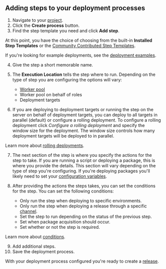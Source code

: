 ## Adding steps to your deployment processes

1. Navigate to your [project](/docs/projects).
2. Click the **Create process** button.
3. Find the step template you need and click **Add step**.

At this point, you have the choice of choosing from the built-in **Installed Step Templates** or the [Community Contributed Step Templates](/docs/projects/community-step-templates).

If you're looking for example deployments, see the [deployment examples](/docs/deployments#getting-started-with-deployments).

4. Give the step a short memorable name.
5. The **Execution Location** tells the step where to run. Depending on the type of step you are configuring the options will vary:

   - [Worker pool](/docs/infrastructure/workers/worker-pools)
   - Worker pool on behalf of roles
   - Deployment targets

6. If you are deploying to deployment targets or running the step on the server on behalf of deployment targets, you can deploy to all targets in parallel (default) or configure a rolling deployment. To configure a rolling deployment click *Configure a rolling deployment* and specify the window size for the deployment. The window size controls how many deployment targets will be deployed to in parallel.

Learn more about [rolling deployments](/docs/deployments/patterns/rolling-deployments-with-octopus).

7. The next section of the step is where you specify the actions for the step to take. If you are running a script or deploying a package, this is where you provide the details. This section will vary depending on the type of step you're configuring. If you're deploying packages you'll likely need to set your [configuration variables](/docs/projects/steps/configuration-features/xml-configuration-variables-feature).
8. After providing the actions the steps takes, you can set the conditions for the step. You can set the following conditions:

   - Only run the step when deploying to specific environments.
   - Only run the step when deploying a release through a specific [channel](/docs/releases/channels).
   - Set the step to run depending on the status of the previous step.
   - Set when package acquisition should occur.
   - Set whether or not the step is required.

Learn more about [conditions](/docs/projects/steps/conditions).

9.  Add additional steps.
10. Save the deployment process.

With your deployment process configured you're ready to create a [release](/docs/releases).